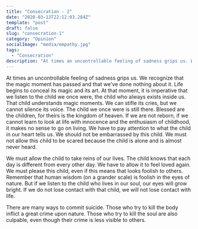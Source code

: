 ```yaml
---
title: "Consecration - 2"
date: "2020-03-13T22:12:03.284Z"
template: "post"
draft: false
slug: "consecration-1"
category: "Opinion"
socialImage: "media/empathy.jpg"
tags:
  - "Consecration"
description: "At times an uncontrollable feeling of sadness grips us. We recognize that the magic moment has passed and that we've done nothing about it. Life begins to conceal its magic and its art. At that moment, it is imperative that we listen to the child we once were, the child who always exists inside us"
---
```


At times an uncontrollable feeling of sadness grips us. We recognize that the magic moment has passed and that we've done nothing about it. Life begins to conceal its magic and its art. At that moment, it is imperative that we listen to the child we once were, the child who always exists inside us. That child understands magic moments. We can stifle its cries, but we cannot silence its voice. The child we once were is still there. Blessed are the children, for theirs is the kingdom of heaven. If we are not reborn, if we cannot learn to look at life with innocence and the enthusiasm of childhood, it makes no sense to go on living. We have to pay attention to what the child in our heart tells us. We should not be embarrassed by this child. We must not allow this child to be scared because the child is alone and is almost never heard.

We must allow the child to take reins of our lives. The child knows that each day is different from every other day. We have to allow it to feel loved again. We must please this child, even if this means that looks foolish to others. Remember that human wisdom (on a grander scale) is foolish in the eyes of nature. But if we listen to the child who lives in our soul, our eyes will grow bright. If we do not lose contact with that child, we will not lose contact with life.

There are many ways to commit suicide. Those who try to kill the body inflict a great crime upon nature. Those who try to kill the soul are also culpable, even though their crime is less visible to others.
